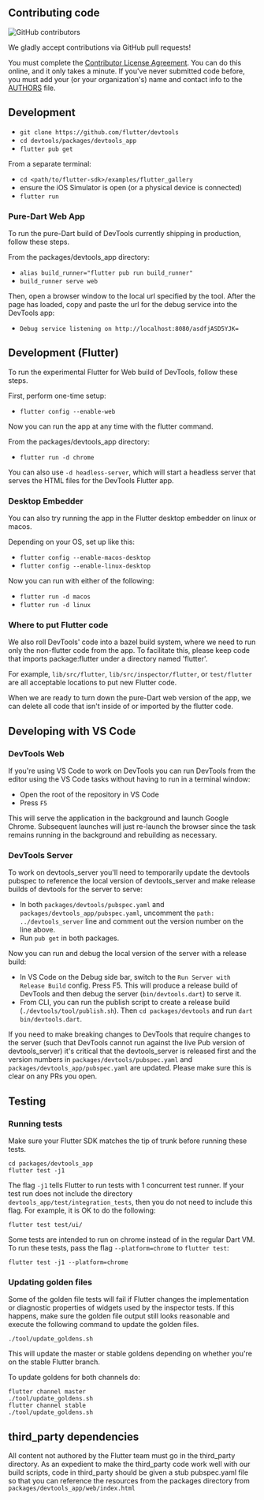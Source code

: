 ## Contributing code

![GitHub contributors](https://img.shields.io/github/contributors/flutter/devtools.svg)

We gladly accept contributions via GitHub pull requests!

You must complete the
[Contributor License Agreement](https://cla.developers.google.com/clas).
You can do this online, and it only takes a minute. If you've never submitted code before,
you must add your (or your organization's) name and contact info to the [AUTHORS](AUTHORS)
file.

## Development

- `git clone https://github.com/flutter/devtools`
- `cd devtools/packages/devtools_app`
- `flutter pub get`

From a separate terminal:
- `cd <path/to/flutter-sdk>/examples/flutter_gallery`
- ensure the iOS Simulator is open (or a physical device is connected)
- `flutter run`

### Pure-Dart Web App

To run the pure-Dart build of DevTools currently shipping in production, follow these steps.

From the packages/devtools_app directory:
- `alias build_runner="flutter pub run build_runner"`
- `build_runner serve web`

Then, open a browser window to the local url specified by the tool. After the page has loaded, 
copy and paste the url for the debug service into the DevTools app:

- `Debug service listening on http://localhost:8080/asdfjASD5YJK=`

## Development (Flutter)

To run the experimental Flutter for Web build of DevTools, follow these steps.

First, perform one-time setup:

- `flutter config --enable-web`

Now you can run the app at any time with the flutter command.

From the packages/devtools_app directory:

- `flutter run -d chrome`

You can also use `-d headless-server`, which will start a headless server that serves the HTML
files for the DevTools Flutter app.

### Desktop Embedder

You can also try running the app in the Flutter desktop embedder on linux or macos.

Depending on your OS, set up like this:
- `flutter config --enable-macos-desktop`
- `flutter config --enable-linux-desktop`

Now you can run with either of the following:

- `flutter run -d macos`
- `flutter run -d linux`

### Where to put Flutter code

We also roll DevTools' code into a bazel build system, where we need to run only the non-flutter
code from the app. To facilitate this, please keep code that imports package:flutter under a
directory named 'flutter'.

For example, `lib/src/flutter`, `lib/src/inspector/flutter`, or `test/flutter` are all acceptable
locations to put new Flutter code.

When we are ready to turn down the pure-Dart web version of the app, we can delete all code that
isn't inside of or imported by the flutter code.

## Developing with VS Code

### DevTools Web

If you're using VS Code to work on DevTools you can run DevTools from the editor
using the VS Code tasks without having to run in a terminal window:

- Open the root of the repository in VS Code
- Press `F5`

This will serve the application in the background and launch Google Chrome. Subsequent
launches will just re-launch the browser since the task remains running in the background
and rebuilding as necessary.

### DevTools Server

To work on devtools_server you'll need to temporarily update the devtools pubspec to
reference the local version of devtools_server and make release builds of devtools for
the server to serve:

- In both `packages/devtools/pubspec.yaml` and `packages/devtools_app/pubspec.yaml`, uncomment
 the `path: ../devtools_server` line
  and comment out the version number on the line above.
- Run `pub get` in both packages.

Now you can run and debug the local version of the server with a release build:
- In VS Code on the Debug side bar, switch to the `Run Server with Release Build` config. Press F5.
This will produce a release build of DevTools and then debug the server (`bin/devtools.dart`)
to serve it.
- From CLI, you can run the publish script to create a release build (`./devtools/tool/publish.sh`).
Then `cd packages/devtools` and run `dart bin/devtools.dart`.

If you need to make breaking changes to DevTools that require changes to the server
(such that DevTools cannot run against the live Pub version of devtools_server) it's
critical that the devtools_server is released first and the version numbers in
`packages/devtools/pubspec.yaml` and `packages/devtools_app/pubspec.yaml` are updated.
 Please make sure this is clear on any PRs you open.

## Testing

### Running tests

Make sure your Flutter SDK matches the tip of trunk before
running these tests.

```
cd packages/devtools_app
flutter test -j1
```

The flag `-j1` tells Flutter to run tests with 1 concurrent test runner. If your test run does
not include the directory `devtools_app/test/integration_tests`, then you do not need to include
this flag.  For example, it is OK to do the following:

```
flutter test test/ui/
```

Some tests are intended to run on chrome instead of in the regular Dart VM.  To run these tests,
pass the flag `--platform=chrome` to `flutter test`:

```
flutter test -j1 --platform=chrome
```

### Updating golden files

Some of the golden file tests will fail if Flutter changes the implementation or diagnostic
properties of widgets used by the inspector tests. If this happens, make sure the golden
file output still looks reasonable and execute the following command to update the golden files.

```
./tool/update_goldens.sh
```

This will update the master or stable goldens depending on whether you're on the stable
Flutter branch.

To update goldens for both channels do:

```
flutter channel master
./tool/update_goldens.sh
flutter channel stable
./tool/update_goldens.sh
```

## third_party dependencies

All content not authored by the Flutter team must go in the third_party
directory. As an expedient to make the third_party code work well with our build scripts,
code in third_party should be given a stub pubspec.yaml file so that you can
reference the resources from the packages directory from
`packages/devtools_app/web/index.html`
